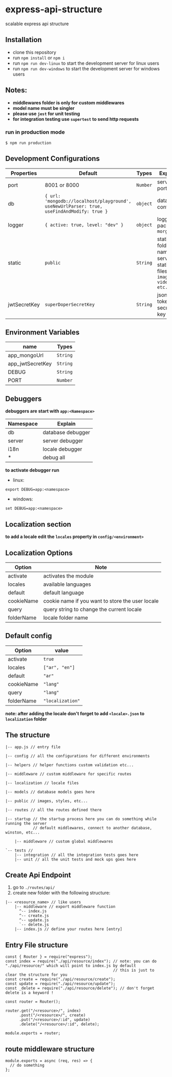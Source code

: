 # express-api-structure

scalable express api structure

## Installation

- clone this repository
- run `npm install` or `npm i`
- run `npm run dev-linux` to start the development server for linux users
- run `npm run dev-windows` to start the development server for windows users

## Notes:

- **middlewares folder is only for custom middlewares**
- **model name must be singler**
- **please use `jest` for unit testing**
- **for integration testing use `supertest` to send http requests**

### run in production mode

```
$ npm run production
```

## Development Configurations

| Properties   | Default                                                                                    | Types    | Explain                                                          |
| ------------ | ------------------------------------------------------------------------------------------ | -------- | ---------------------------------------------------------------- |
| port         | 8001 or 8000                                                                               | `Number` | server port                                                      |
| db           | `{ url: 'mongodb://localhost/playground', useNewUrlParser: true, useFindAndModify: true }` | `object` | database configs                                                 |
| logger       | `{ active: true, level: "dev" }`                                                           | `object` | logger package: `morgan`                                         |
| static       | `public`                                                                                   | `String` | static folder name to serve static files `images, videos etc...` |
| jwtSecretKey | `superDoperSecretKey`                                                                      | `String` | json web token secret key                                        |

## Environment Variables

| name             | Types    |
| ---------------- | -------- |
| app_mongoUrl     | `String` |
| app_jwtSecretKey | `String` |
| DEBUG            | `String` |
| PORT             | `Number` |

## Debuggers

**debuggers are start with `app:<Namespace>`**

| Namespace | Explain           |
| --------- | ----------------- |
| db        | database debugger |
| server    | server debugger   |
| i18n      | locale debugger   |
| \*        | debug all         |

**to activate debugger run**

- linux:

```
export DEBUG=app:<namespace>
```

- windows:

```
set DEBUG=app:<namespace>
```

## Localization section

**to add a locale edit the `locales` property in `config/<environment>`**

## Localization Options

| Option     | Note                                             |
| ---------- | ------------------------------------------------ |
| activate   | activates the module                             |
| locales    | available languages                              |
| default    | default language                                 |
| cookieName | cookie name if you want to store the user locale |
| query      | query string to change the current locale        |
| folderName | locale folder name                               |

## Default config

| Option     | value            |
| ---------- | ---------------- |
| activate   | `true`           |
| locales    | `["ar", "en"]`   |
| default    | `"ar"`           |
| cookieName | `"lang"`         |
| query      | `"lang"`         |
| folderName | `"localization"` |

**note: after adding the locale don't forget to add `<locale>.json` to `localization` folder**

## The structure

```
|-- app.js // entry file

|-- config // all the configurations for different environments

|-- helpers // helper functions custom validation etc...

|-- middleware // custom middleware for specific routes

|-- localization // locale files

|-- models // database models goes here

|-- public // images, styles, etc...

|-- routes // all the routes defined there

|-- startup // the startup process here you can do something while running the server
            // default middlewares, connect to another database, winston, etc...

    |-- middleware // custom global middlewares

`-- tests //
    |-- integration // all the integration tests goes here
    |-- unit // all the unit tests and mock ups goes here
```

## Create Api Endpoint

1. go to `./routes/api/`
2. create new folder with the following structure:

```
|-- <resource_name> // like users
    |-- middleware // export middleware function
      ^-- index.js
      ^-- create.js
      ^-- update.js
      `-- delete.js
    |-- index.js // define your routes here [entry]
```

## Entry File structure

```
const { Router } = require("express");
const index = require("./api/resource/index"); // note: you can do "./api/resource/" which will point to index.js by default
                                               // this is just to clear the structure for you
const create = require("./api/resource/create");
const update = require("./api/resource/update");
const _delete = require("./api/resource/delete"); // don't forget delete is a keyword !

const router = Router();

router.get("/<resource>/", index)
      .post("/<resource>/", create)
      .put("/<resource>/:id", update)
      .delete("/<resource>/:id", delete);

module.exports = router;
```

## route middleware structure

```
module.exports = async (req, res) => {
  // do something
};
```

